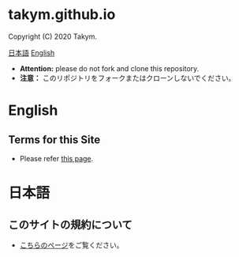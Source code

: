 # takym.github.io
Copyright (C) 2020 Takym.

[日本語](#ja)
[English](#en)

* **Attention:** please do not fork and clone this repository. 
* **注意：** このリポジトリをフォークまたはクローンしないでください。

# English <a id="en"></a>

## Terms for this Site
* Please refer [this page](./LICENSE.md).

# 日本語 <a id="ja"></a>

## このサイトの規約について
* [こちらのページ](./LICENSE.md)をご覧ください。
